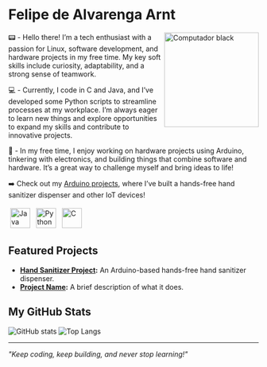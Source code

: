 # Felipe de Alvarenga Arnt
<img src="https://github.com/user-attachments/assets/5c60dfc6-9e99-4d18-968b-80f7d3c163c2" width="190" align="right" alt="Computador black"/> 

<!--<img src="https://your-valid-image-url-here" width="190" align="right" alt="Profile Picture"/>!-->


:pager: - Hello there! I’m a tech enthusiast with a passion for Linux, software development, and hardware projects in my free time. My key soft skills include curiosity, adaptability, and a strong sense of teamwork.

:computer: - Currently, I code in C and Java, and I’ve developed some Python scripts to streamline processes at my workplace. I’m always eager to learn new things and explore opportunities to expand my skills and contribute to innovative projects.

:vhs: - In my free time, I enjoy working on hardware projects using Arduino, tinkering with electronics, and building things that combine software and hardware. It’s a great way to challenge myself and bring ideas to life!

:arrow_right: Check out my [Arduino projects](https://github.com/FelipeArnt/HandSanitizerProject), where I’ve built a hands-free hand sanitizer dispenser and other IoT devices!

<p align="left">
<img src="https://img.shields.io/badge/Java-ED8B00?style=for-the-badge&logo=java&logoColor=white" alt="Java" height="40" style="vertical-align:top; margin:4px">
<img src="https://img.shields.io/badge/Python-14354C?style=for-the-badge&logo=python&logoColor=white" alt="Python" height="40" style="vertical-align:top; margin:4px">
<img src="https://img.shields.io/badge/c-%2300599C.svg?style=for-the-badge&logo=c&logoColor=white" alt="C" height="40" style="vertical-align:top; margin:4px">
</p>

## Featured Projects
- **[Hand Sanitizer Project](https://github.com/FelipeArnt/HandSanitizerProject):** An Arduino-based hands-free hand sanitizer dispenser.
- **[Project Name](link):** A brief description of what it does.

## My GitHub Stats
![GitHub stats](https://github-readme-stats.vercel.app/api?username=felipearnt&show_icons=true&theme=tokyonight)
![Top Langs](https://github-readme-stats.vercel.app/api/top-langs/?username=felipearnt&theme=tokyonight)

---

*"Keep coding, keep building, and never stop learning!"*
